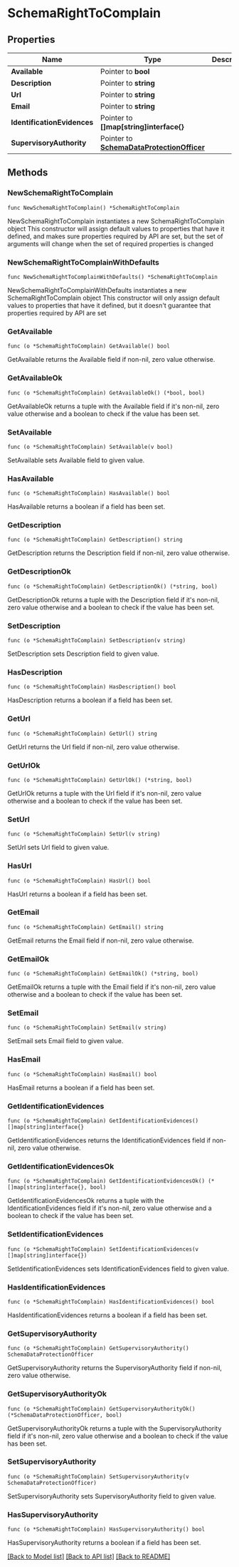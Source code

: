 # SchemaRightToComplain

## Properties

Name | Type | Description | Notes
------------ | ------------- | ------------- | -------------
**Available** | Pointer to **bool** |  | [optional] 
**Description** | Pointer to **string** |  | [optional] 
**Url** | Pointer to **string** |  | [optional] 
**Email** | Pointer to **string** |  | [optional] 
**IdentificationEvidences** | Pointer to **[]map[string]interface{}** |  | [optional] 
**SupervisoryAuthority** | Pointer to [**SchemaDataProtectionOfficer**](SchemaDataProtectionOfficer.md) |  | [optional] 

## Methods

### NewSchemaRightToComplain

`func NewSchemaRightToComplain() *SchemaRightToComplain`

NewSchemaRightToComplain instantiates a new SchemaRightToComplain object
This constructor will assign default values to properties that have it defined,
and makes sure properties required by API are set, but the set of arguments
will change when the set of required properties is changed

### NewSchemaRightToComplainWithDefaults

`func NewSchemaRightToComplainWithDefaults() *SchemaRightToComplain`

NewSchemaRightToComplainWithDefaults instantiates a new SchemaRightToComplain object
This constructor will only assign default values to properties that have it defined,
but it doesn't guarantee that properties required by API are set

### GetAvailable

`func (o *SchemaRightToComplain) GetAvailable() bool`

GetAvailable returns the Available field if non-nil, zero value otherwise.

### GetAvailableOk

`func (o *SchemaRightToComplain) GetAvailableOk() (*bool, bool)`

GetAvailableOk returns a tuple with the Available field if it's non-nil, zero value otherwise
and a boolean to check if the value has been set.

### SetAvailable

`func (o *SchemaRightToComplain) SetAvailable(v bool)`

SetAvailable sets Available field to given value.

### HasAvailable

`func (o *SchemaRightToComplain) HasAvailable() bool`

HasAvailable returns a boolean if a field has been set.

### GetDescription

`func (o *SchemaRightToComplain) GetDescription() string`

GetDescription returns the Description field if non-nil, zero value otherwise.

### GetDescriptionOk

`func (o *SchemaRightToComplain) GetDescriptionOk() (*string, bool)`

GetDescriptionOk returns a tuple with the Description field if it's non-nil, zero value otherwise
and a boolean to check if the value has been set.

### SetDescription

`func (o *SchemaRightToComplain) SetDescription(v string)`

SetDescription sets Description field to given value.

### HasDescription

`func (o *SchemaRightToComplain) HasDescription() bool`

HasDescription returns a boolean if a field has been set.

### GetUrl

`func (o *SchemaRightToComplain) GetUrl() string`

GetUrl returns the Url field if non-nil, zero value otherwise.

### GetUrlOk

`func (o *SchemaRightToComplain) GetUrlOk() (*string, bool)`

GetUrlOk returns a tuple with the Url field if it's non-nil, zero value otherwise
and a boolean to check if the value has been set.

### SetUrl

`func (o *SchemaRightToComplain) SetUrl(v string)`

SetUrl sets Url field to given value.

### HasUrl

`func (o *SchemaRightToComplain) HasUrl() bool`

HasUrl returns a boolean if a field has been set.

### GetEmail

`func (o *SchemaRightToComplain) GetEmail() string`

GetEmail returns the Email field if non-nil, zero value otherwise.

### GetEmailOk

`func (o *SchemaRightToComplain) GetEmailOk() (*string, bool)`

GetEmailOk returns a tuple with the Email field if it's non-nil, zero value otherwise
and a boolean to check if the value has been set.

### SetEmail

`func (o *SchemaRightToComplain) SetEmail(v string)`

SetEmail sets Email field to given value.

### HasEmail

`func (o *SchemaRightToComplain) HasEmail() bool`

HasEmail returns a boolean if a field has been set.

### GetIdentificationEvidences

`func (o *SchemaRightToComplain) GetIdentificationEvidences() []map[string]interface{}`

GetIdentificationEvidences returns the IdentificationEvidences field if non-nil, zero value otherwise.

### GetIdentificationEvidencesOk

`func (o *SchemaRightToComplain) GetIdentificationEvidencesOk() (*[]map[string]interface{}, bool)`

GetIdentificationEvidencesOk returns a tuple with the IdentificationEvidences field if it's non-nil, zero value otherwise
and a boolean to check if the value has been set.

### SetIdentificationEvidences

`func (o *SchemaRightToComplain) SetIdentificationEvidences(v []map[string]interface{})`

SetIdentificationEvidences sets IdentificationEvidences field to given value.

### HasIdentificationEvidences

`func (o *SchemaRightToComplain) HasIdentificationEvidences() bool`

HasIdentificationEvidences returns a boolean if a field has been set.

### GetSupervisoryAuthority

`func (o *SchemaRightToComplain) GetSupervisoryAuthority() SchemaDataProtectionOfficer`

GetSupervisoryAuthority returns the SupervisoryAuthority field if non-nil, zero value otherwise.

### GetSupervisoryAuthorityOk

`func (o *SchemaRightToComplain) GetSupervisoryAuthorityOk() (*SchemaDataProtectionOfficer, bool)`

GetSupervisoryAuthorityOk returns a tuple with the SupervisoryAuthority field if it's non-nil, zero value otherwise
and a boolean to check if the value has been set.

### SetSupervisoryAuthority

`func (o *SchemaRightToComplain) SetSupervisoryAuthority(v SchemaDataProtectionOfficer)`

SetSupervisoryAuthority sets SupervisoryAuthority field to given value.

### HasSupervisoryAuthority

`func (o *SchemaRightToComplain) HasSupervisoryAuthority() bool`

HasSupervisoryAuthority returns a boolean if a field has been set.


[[Back to Model list]](../README.md#documentation-for-models) [[Back to API list]](../README.md#documentation-for-api-endpoints) [[Back to README]](../README.md)


